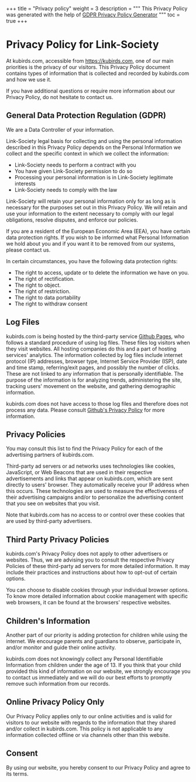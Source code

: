 +++
title = "Privacy policy"
weight = 3
description = """
This Privacy Policy was generated with the help of
[GDPR Privacy Policy Generator](https://www.gdprprivacynotice.com/)
"""
toc = true
+++

# Privacy Policy for Link-Society

At kubirds.com, accessible from https://kubirds.com, one of our main
priorities is the privacy of our visitors. This Privacy Policy document
contains types of information that is collected and recorded by
kubirds.com and how we use it.

If you have additional questions or require more information about our
Privacy Policy, do not hesitate to contact us.

## General Data Protection Regulation (GDPR)

We are a Data Controller of your information.

Link-Society legal basis for collecting and using the personal information
described in this Privacy Policy depends on the Personal Information we collect
and the specific context in which we collect the information:

 - Link-Society needs to perform a contract with you
 - You have given Link-Society permission to do so
 - Processing your personal information is in Link-Society legitimate interests
 - Link-Society needs to comply with the law

Link-Society will retain your personal information only for as long as is
necessary for the purposes set out in this Privacy Policy. We will retain
and use your information to the extent necessary to comply with our legal
obligations, resolve disputes, and enforce our policies.

If you are a resident of the European Economic Area (EEA), you have certain
data protection rights. If you wish to be informed what Personal Information we
hold about you and if you want it to be removed from our systems, please
contact us.

In certain circumstances, you have the following data protection rights:

 - The right to access, update or to delete the information we have on you.
 - The right of rectification.
 - The right to object.
 - The right of restriction.
 - The right to data portability
 - The right to withdraw consent

## Log Files

kubirds.com is being hosted by the third-party service [Github Pages](https://pages.github.com),
who follows a standard procedure of using log files. These files log visitors
when they visit websites. All hosting companies do this and a part of hosting
services' analytics. The information collected by log files include internet
protocol (IP) addresses, browser type, Internet Service Provider (ISP), date
and time stamp, referring/exit pages, and possibly the number of clicks. These
are not linked to any information that is personally identifiable. The purpose
of the information is for analyzing trends, administering the site, tracking
users' movement on the website, and gathering demographic information.

kubirds.com does not have access to those log files and therefore does not
process any data. Please consult [Github's Privacy Policy](https://docs.github.com/en/github/site-policy/github-privacy-statement#github-pages)
for more information.

## Privacy Policies

You may consult this list to find the Privacy Policy for each of the
advertising partners of kubirds.com.

Third-party ad servers or ad networks uses technologies like cookies,
JavaScript, or Web Beacons that are used in their respective advertisements
and links that appear on kubirds.com, which are sent directly to users'
browser. They automatically receive your IP address when this occurs. These
technologies are used to measure the effectiveness of their advertising
campaigns and/or to personalize the advertising content that you see on
websites that you visit.

Note that kubirds.com has no access to or control over these cookies that are
used by third-party advertisers.

## Third Party Privacy Policies

kubirds.com's Privacy Policy does not apply to other advertisers or websites.
Thus, we are advising you to consult the respective Privacy Policies of these
third-party ad servers for more detailed information. It may include their
practices and instructions about how to opt-out of certain options.

You can choose to disable cookies through your individual browser options. To
know more detailed information about cookie management with specific web
browsers, it can be found at the browsers' respective websites.

## Children's Information

Another part of our priority is adding protection for children while using the
internet. We encourage parents and guardians to observe, participate in, and/or
monitor and guide their online activity.

kubirds.com does not knowingly collect any Personal Identifiable Information
from children under the age of 13. If you think that your child provided this
kind of information on our website, we strongly encourage you to contact us
immediately and we will do our best efforts to promptly remove such information
from our records.

## Online Privacy Policy Only

Our Privacy Policy applies only to our online activities and is valid for
visitors to our website with regards to the information that they shared and/or
collect in kubirds.com. This policy is not applicable to any information
collected offline or via channels other than this website.

## Consent

By using our website, you hereby consent to our Privacy Policy and agree to its terms.
